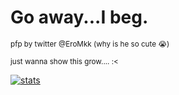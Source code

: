 # Go away...I beg. #

<sup> pfp by twitter @EroMkk (why is he so cute 😭) </sup>

<sup> just wanna show this grow.... :< </sup>

[![stats](https://github-readme-stats.vercel.app/api?username=zincf)](https://github.com/anuraghazra/github-readme-stats)

<!---
1Ingsoc/1Ingsoc is a ✨ special ✨ repository because its `README.md` (this file) appears on your GitHub profile.
You can click the Preview link to take a look at your changes.
--->
